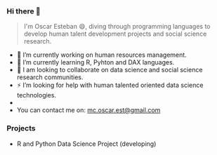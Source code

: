 ### Hi there 👋

> I'm Oscar Esteban 😄, diving through programming languages to develop human talent development projects and social science research.
- 🔭 I’m currently working on human resources management.
- 🌱 I’m currently learning R, Pyhton and DAX languages.
- 💬 I am looking to collaborate on data science and social science research communities.
- ⚡  I’m looking for help with human talented oriented data science technologies.
-
- You can contact me on: mc.oscar.est@gmail.com

### Projects
- R and Python Data Science Project (developing)
